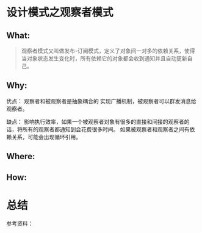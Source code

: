 # 设计模式之观察者模式
## What:

>观察者模式又叫做发布-订阅模式，定义了对象间一对多的依赖关系，使得当对象状态发生变化时，所有依赖它的对象都会收到通知并且自动更新自己。


## Why:
优点：
观察者和被观察者是抽象耦合的
实现广播机制，被观察者可以群发消息给观察者。


缺点：
影响执行效率，如果一个被观察者对象有很多的直接和间接的观察者的话，将所有的观察者都通知到会花费很多时间。
如果被观察者和观察者之间有依赖关系，可能会出现循环引用。



## Where:


## How:



# 总结

参考资料：